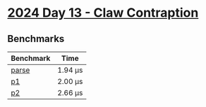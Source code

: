 # [2024 Day 13 - Claw Contraption](https://adventofcode.com/2024/day/13)

## Benchmarks

<!-- BEGIN benches -->
| Benchmark                 | Time     |
| ------------------------- | -------- |
| [parse](./src/lib.rs#L10) | 1.94 µs |
| [p1](./src/lib.rs#L52)    | 2.00 µs |
| [p2](./src/lib.rs#L82)    | 2.66 µs |
<!-- END benches -->
<!-- BEGIN other_benches -->

<!-- END other_benches -->